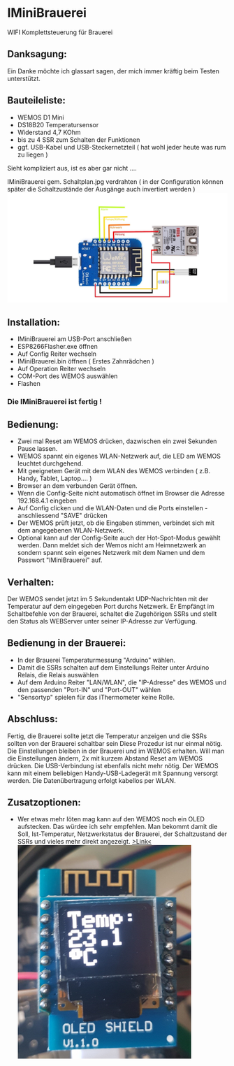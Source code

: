 # IMiniBrauerei
WIFI Komplettsteuerung für Brauerei 

## Danksagung:
Ein Danke möchte ich glassart sagen, der mich immer kräftig beim Testen unterstützt.

## Bauteileliste:

- WEMOS D1 Mini
- DS18B20 Temperatursensor
- Widerstand 4,7 KOhm
- bis zu 4 SSR zum Schalten der Funktionen 
- ggf. USB-Kabel und USB-Steckernetzteil ( hat wohl jeder heute was rum zu liegen )

Sieht kompliziert aus, ist es aber gar nicht ....

IMiniBrauerei gem. Schaltplan.jpg verdrahten ( in der Configuration können später die Schaltzustände der Ausgänge auch invertiert werden )
![Schaltplan](Schaltplan.jpg)

## Installation:

- IMiniBrauerei am USB-Port anschließen
- ESP8266Flasher.exe öffnen
- Auf Config Reiter wechseln
- IMiniBrauerei.bin öffnen ( Erstes Zahnrädchen )
- Auf Operation Reiter wechseln
- COM-Port des WEMOS auswählen
- Flashen

### Die IMiniBrauerei ist fertig !

## Bedienung:

- Zwei mal Reset am WEMOS drücken, dazwischen ein zwei Sekunden Pause lassen.
- WEMOS spannt ein eigenes WLAN-Netzwerk auf, die LED am WEMOS leuchtet durchgehend.
- Mit geeignetem Gerät mit dem WLAN des WEMOS verbinden ( z.B. Handy, Tablet, Laptop.... )
- Browser an dem verbunden Gerät öffnen.
- Wenn die Config-Seite nicht automatisch öffnet im Browser die Adresse 192.168.4.1 eingeben
- Auf Config clicken und die WLAN-Daten und die Ports einstellen - anschliessend "SAVE" drücken
- Der WEMOS prüft jetzt, ob die Eingaben stimmen, verbindet sich mit dem angegebenen WLAN-Netzwerk.
- Optional kann auf der Config-Seite auch der Hot-Spot-Modus gewählt werden. Dann meldet sich der Wemos nicht am Heimnetzwerk an sondern spannt sein eigenes Netzwerk mit dem Namen und dem Passwort "IMiniBrauerei" auf.

## Verhalten:

Der WEMOS sendet jetzt im 5 Sekundentakt UDP-Nachrichten mit der Temperatur auf dem eingegeben Port durchs Netzwerk.
Er Empfängt im Schaltbefehle von der Brauerei, schaltet die Zugehörigen SSRs und stellt den Status als WEBServer unter seiner IP-Adresse zur Verfügung.

## Bedienung in der Brauerei:

- In der Brauerei Temperaturmessung "Arduino" wählen.
- Damit die SSRs schalten auf dem Einstellungs Reiter unter Arduino Relais, die Relais auswählen
- Auf dem Arduino Reiter "LAN/WLAN", die "IP-Adresse" des WEMOS und den passenden "Port-IN" und "Port-OUT" wählen
- "Sensortyp" spielen für das iThermometer keine Rolle. 

## Abschluss:

Fertig, die Brauerei sollte jetzt die Temperatur anzeigen und die SSRs sollten von der Brauerei schaltbar sein
Diese Prozedur ist nur einmal nötig. Die Einstellungen bleiben in der Brauerei und im WEMOS erhalten.
Will man die Einstellungen ändern, 2x mit kurzem Abstand Reset am WEMOS drücken.
Die USB-Verbindung ist ebenfalls nicht mehr nötig. Der WEMOS kann mit einem beliebigen Handy-USB-Ladegerät 
mit Spannung versorgt werden.
Die Datenübertragung erfolgt kabellos per WLAN.

## Zusatzoptionen:
- Wer etwas mehr löten mag kann auf den WEMOS noch ein OLED aufstecken. Das würdee ich sehr empfehlen. Man bekommt damit die Soll, Ist-Temperatur, Netzwerkstatus der Brauerei, der Schaltzustand der SSRs und vieles mehr direkt angezeigt. 
  [>Link<](http://www.ebay.de/itm/WeMos-D1-mini-WiFi-OLED-0-66-I2C-TFT-Modul-ESP8266-NodeMcu-LUA-/291999752242?hash=item43fc8aa032:g:cRAAAOSwjDZYeWj1 "Link zum OLED-Anbieter bei Ebay")  
  ![OLED](OLED.jpg)
  
